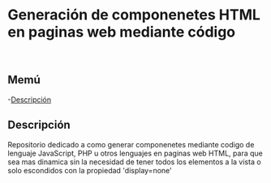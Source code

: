 <h1> Generación de componenetes HTML en paginas web mediante código </h1>
<br>
<h2>Memú</h2>

-[Descripción](#Descripción)
<br>
## Descripción
<p>Repositorio dedicado a como generar componenetes mediante codigo de lenguaje JavaScript, PHP u otros lenguajes en paginas web HTML, para que sea mas dinamica sin la necesidad de tener todos los elementos a la vista o solo escondidos con la propiedad 'display=none'</p>
